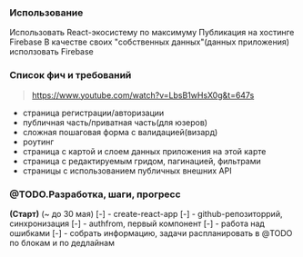 ### Использование

Использовать React-экосистему по максимуму
Публикация на хостинге Firebase
В качестве своих "собственных данных"(данных приложения) исползовать Firebase




### Список фич и требований
> https://www.youtube.com/watch?v=LbsB1wHsX0g&t=647s

 - страница регистрации/авторизации
 - публичная часть/приватная часть(для юзеров)
 - сложная пошаговая форма с валидацией(визард)
 - роутинг
 - страница с картой и слоем данных приложения на этой карте
 - страница с редактируемым гридом, пагинацией, фильтрами
 - страницы с использованием публичных внешних API





### @TODO.Разработка, шаги, прогресс

**(Старт)** (~ до 30 мая)
[-] - create-react-app
[-] - github-репозиторрий, синхронизация
[-] - authfrom, первый компонент 
[-] - работа над ошибками
[-] - собрать информацию, задачи распланировать в @TODO по блокам и по дедлайнам